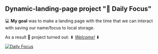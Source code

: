 ## Dynamic-landing-page project "🎯 Daily Focus"

:computer: **My goal** was to make a landing page with the time that we can interact with saving our name/focus to local storage.

As a result :handshake: project turned out: ⬇ [_Welcome!_](https://maryna-skrypnyk.github.io/dynamic-landing-page/) ⬇

<a href="https://maryna-skrypnyk.github.io/dynamic-landing-page/"><img src="http://dl4.joxi.net/drive/2021/09/17/0027/0882/1782642/42/c8fc613763.jpg" alt="Daily Focus" border="0"></a>
